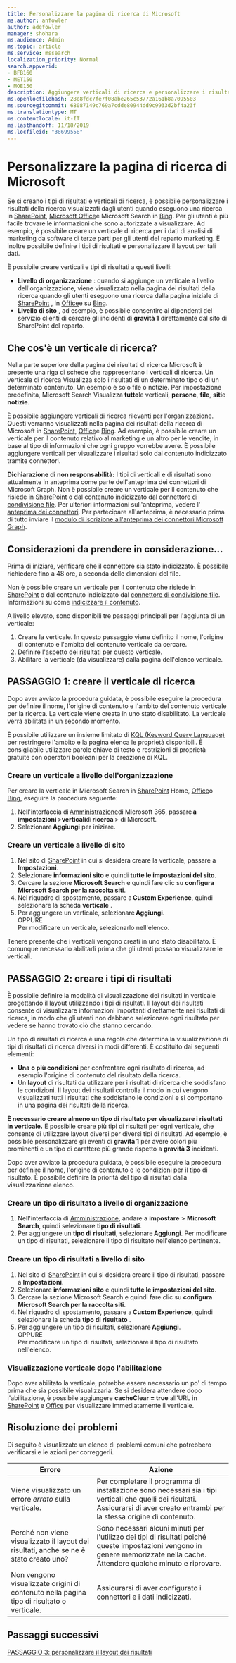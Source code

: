 ```yaml
---
title: Personalizzare la pagina di ricerca di Microsoft
ms.author: anfowler
author: adefowler
manager: shohara
ms.audience: Admin
ms.topic: article
ms.service: mssearch
localization_priority: Normal
search.appverid:
- BFB160
- MET150
- MOE150
description: Aggiungere verticali di ricerca e personalizzare i risultati di ricerca
ms.openlocfilehash: 28e8fdc7fe7f08abe265c53772a161b8a7095503
ms.sourcegitcommit: 68087149c769a7cdde80944dd9c9933d2bf4a23f
ms.translationtype: MT
ms.contentlocale: it-IT
ms.lasthandoff: 11/18/2019
ms.locfileid: "38699558"
---
```

# <a name="customize-the-microsoft-search-page"></a>Personalizzare la pagina di ricerca di Microsoft

Se si creano i tipi di risultati e verticali di ricerca, è possibile personalizzare i risultati della ricerca visualizzati dagli utenti quando eseguono una ricerca in [SharePoint](http://sharepoint.com/), [Microsoft Office](https://Office.com)e Microsoft Search in [Bing](https://Bing.com). Per gli utenti è più facile trovare le informazioni che sono autorizzate a visualizzare. Ad esempio, è possibile creare un verticale di ricerca per i dati di analisi di marketing da software di terze parti per gli utenti del reparto marketing. È inoltre possibile definire i tipi di risultati e personalizzare il layout per tali dati.  

È possibile creare verticali e tipi di risultati a questi livelli: 

- **Livello di organizzazione** : quando si aggiunge un verticale a livello dell'organizzazione, viene visualizzato nella pagina dei risultati della ricerca quando gli utenti eseguono una ricerca dalla pagina iniziale di [SharePoint](http://sharepoint.com/) , in [Office](https://Office.com)e su [Bing](https://Bing.com). 
- **Livello di sito** , ad esempio, è possibile consentire ai dipendenti del servizio clienti di cercare gli incidenti di **gravità 1** direttamente dal sito di SharePoint del reparto. 

## <a name="whats-a-search-vertical"></a>Che cos'è un verticale di ricerca?

Nella parte superiore della pagina dei risultati di ricerca Microsoft è presente una riga di schede che rappresentano i verticali di ricerca. Un verticale di ricerca Visualizza solo i risultati di un determinato tipo o di un determinato contenuto. Un esempio è solo file o notizie. Per impostazione predefinita, Microsoft Search Visualizza **tutte**le verticali, **persone**, **file**, **siti**e **notizie**.  

È possibile aggiungere verticali di ricerca rilevanti per l'organizzazione. Questi verranno visualizzati nella pagina dei risultati della ricerca di Microsoft in [SharePoint](http://sharepoint.com/), [Office](https://Office.com)e [Bing](https://Bing.com). Ad esempio, è possibile creare un verticale per il contenuto relativo al marketing e un altro per le vendite, in base al tipo di informazioni che ogni gruppo vorrebbe avere. È possibile aggiungere verticali per visualizzare i risultati solo dal contenuto indicizzato tramite connettori.  

**Dichiarazione di non responsabilità:** I tipi di verticali e di risultati sono attualmente in anteprima come parte dell'anteprima dei connettori di Microsoft Graph. Non è possibile creare un verticale per il contenuto che risiede in [SharePoint](http://sharepoint.com/) o dal contenuto indicizzato dal [connettore di condivisione file](file-share-connector.md). Per ulteriori informazioni sull'anteprima, vedere l' [anteprima dei connettori](connectors-preview.md). Per partecipare all'anteprima, è necessario prima di tutto inviare il [modulo di iscrizione all'anteprima dei connettori Microsoft Graph](https://forms.office.com/Pages/ResponsePage.aspx?id=v4j5cvGGr0GRqy180BHbRxWYgu82J_RFnMMATAS6_chUNVYwNU1CMDNZUDBSSDZKWVo2RDJDRjRLQi4u).

## <a name="things-to-consider"></a>Considerazioni da prendere in considerazione...

Prima di iniziare, verificare che il connettore sia stato indicizzato. È possibile richiedere fino a 48 ore, a seconda delle dimensioni del file.

Non è possibile creare un verticale per il contenuto che risiede in [SharePoint](http://sharepoint.com/) o dal contenuto indicizzato dal [connettore di condivisione file](file-share-connector.md). Informazioni su come [indicizzare il contenuto](configure-connector.md).

A livello elevato, sono disponibili tre passaggi principali per l'aggiunta di un verticale: 

1. Creare la verticale. In questo passaggio viene definito il nome, l'origine di contenuto e l'ambito del contenuto verticale da cercare. 
2. Definire l'aspetto dei risultati per questo verticale.  
3. Abilitare la verticale (da visualizzare) dalla pagina dell'elenco verticale.   

## <a name="step-1-create-the-search-vertical"></a>PASSAGGIO 1: creare il verticale di ricerca

Dopo aver avviato la procedura guidata, è possibile eseguire la procedura per definire il nome, l'origine di contenuto e l'ambito del contenuto verticale per la ricerca. La verticale viene creata in uno stato disabilitato. La verticale verrà abilitata in un secondo momento.

È possibile utilizzare un insieme limitato di [KQL (Keyword Query Language)](https://docs.microsoft.com/sharepoint/dev/general-development/keyword-query-language-kql-syntax-reference) per restringere l'ambito e la pagina elenca le proprietà disponibili. È consigliabile utilizzare parole chiave di testo e restrizioni di proprietà gratuite con operatori booleani per la creazione di KQL. 

### <a name="create-a-vertical-at-the-organization-level"></a>Creare un verticale a livello dell'organizzazione

Per creare la verticale in Microsoft Search in [SharePoint](http://sharepoint.com/) Home, [Office](https://Office.com)o [Bing](https://Bing.com), eseguire la procedura seguente:

1. Nell'interfaccia di [Amministrazione](https://admin.microsoft.com)di Microsoft 365, passare **a impostazioni** >**verticali**di **ricerca** > di Microsoft.
1. Selezionare **Aggiungi** per iniziare.  

### <a name="create-a-vertical-at-the-site-level"></a>Creare un verticale a livello di sito

1. Nel sito di [SharePoint](http://sharepoint.com/) in cui si desidera creare la verticale, passare a **Impostazioni**.
1. Selezionare **informazioni sito** e quindi **tutte le impostazioni del sito**.
1. Cercare la sezione **Microsoft Search** e quindi fare clic su **configura Microsoft Search per la raccolta siti**.
1. Nel riquadro di spostamento, passare a **Custom Experience**, quindi selezionare la scheda **verticale** .
1. Per aggiungere un verticale, selezionare **Aggiungi**. <br>
OPPURE <br>Per modificare un verticale, selezionarlo nell'elenco.

Tenere presente che i verticali vengono creati in uno stato disabilitato. È comunque necessario abilitarli prima che gli utenti possano visualizzare le verticali.

## <a name="step-2-create-the-result-types"></a>PASSAGGIO 2: creare i tipi di risultati

È possibile definire la modalità di visualizzazione dei risultati in verticale progettando il layout utilizzando i tipi di risultati. Il layout dei risultati consente di visualizzare informazioni importanti direttamente nei risultati di ricerca, in modo che gli utenti non debbano selezionare ogni risultato per vedere se hanno trovato ciò che stanno cercando.

Un tipo di risultati di ricerca è una regola che determina la visualizzazione di tipi di risultati di ricerca diversi in modi differenti. È costituito dai seguenti elementi:

- **Una o più condizioni** per confrontare ogni risultato di ricerca, ad esempio l'origine di contenuto del risultato della ricerca.  
- Un **layout** di risultati da utilizzare per i risultati di ricerca che soddisfano le condizioni. Il layout dei risultati controlla il modo in cui vengono visualizzati tutti i risultati che soddisfano le condizioni e si comportano in una pagina dei risultati della ricerca.

**È necessario creare almeno un tipo di risultato per visualizzare i risultati in verticale.** È possibile creare più tipi di risultati per ogni verticale, che consente di utilizzare layout diversi per diversi tipi di risultati. Ad esempio, è possibile personalizzare gli eventi di **gravità 1** per avere colori più prominenti e un tipo di carattere più grande rispetto a **gravità 3** incidenti. 

Dopo aver avviato la procedura guidata, è possibile eseguire la procedura per definire il nome, l'origine di contenuto e le condizioni per il tipo di risultato. È possibile definire la priorità del tipo di risultati dalla visualizzazione elenco. 
  
### <a name="create-a-result-type-at-the-organization-level"></a>Creare un tipo di risultato a livello di organizzazione

1. Nell'interfaccia di [Amministrazione](https://admin.microsoft.com), andare a **impostare** > **Microsoft Search**, quindi selezionare **tipo di risultati**.
1. Per aggiungere un **tipo di risultati**, selezionare **Aggiungi**. Per modificare un tipo di risultati, selezionare il tipo di risultato nell'elenco pertinente.
 
### <a name="create-a-results-type-at-the-site-level"></a>Creare un tipo di risultati a livello di sito

1. Nel sito di [SharePoint](http://sharepoint.com/) in cui si desidera creare il tipo di risultati, passare a **Impostazioni**.
1. Selezionare **informazioni sito** e quindi **tutte le impostazioni del sito**. 
1. Cercare la sezione Microsoft Search e quindi fare clic su **configura Microsoft Search per la raccolta siti**.
1. Nel riquadro di spostamento, passare a **Custom Experience**, quindi selezionare la scheda **tipo di risultato** .
1. Per aggiungere un tipo di risultati, selezionare **Aggiungi**. <br> OPPURE <br>Per modificare un tipo di risultati, selezionare il tipo di risultato nell'elenco.

### <a name="view-the-vertical-after-enabling"></a>Visualizzazione verticale dopo l'abilitazione

Dopo aver abilitato la verticale, potrebbe essere necessario un po' di tempo prima che sia possibile visualizzarla.
Se si desidera attendere dopo l'abilitazione, è possibile aggiungere **cacheClear = true** all'URL in [SharePoint](http://sharepoint.com/) e [Office](https://Office.com) per visualizzare immediatamente il verticale.

## <a name="troubleshooting"></a>Risoluzione dei problemi

Di seguito è visualizzato un elenco di problemi comuni che potrebbero verificarsi e le azioni per correggerli.


|Errore  |Azione  |
|---------|---------|
|Viene visualizzato un errore *errato* sulla verticale. |   Per completare il programma di installazione sono necessari sia i tipi verticali che quelli dei risultati. Assicurarsi di aver creato entrambi per la stessa origine di contenuto.      |
|Perché non viene visualizzato il layout dei risultati, anche se ne è stato creato uno? | Sono necessari alcuni minuti per l'utilizzo dei tipi di risultati poiché queste impostazioni vengono in genere memorizzate nella cache. Attendere qualche minuto e riprovare.        |
|Non vengono visualizzate origini di contenuto nella pagina tipo di risultato o verticale.     |      Assicurarsi di aver configurato i connettori e i dati indicizzati.   |



## <a name="next-steps"></a>Passaggi successivi
[PASSAGGIO 3: personalizzare il layout dei risultati](customize-results-layout.md)
